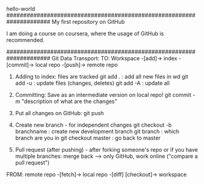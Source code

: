 hello-world
#####################################################################
My first repository on GitHub

I am doing a course on coursera, 
where the usage of GitHub is recommended.

#####################################################################
Git Data Transport:
TO:
Workspace -[add]-> index -[commit]-> local repo -[push]-> remote repo

1) Adding to index: files are tracked
git add . : add all new files in wd
git add -u : update files (changes, deletes)
git add -A : update all

2) Committing: Save as an intermediate version on local repo!
git commit -m "description of what are the changes"

3) Put all changes on GitHub:
git push

4) Create new branch - for independent changes
git checkout -b branchname : create new development branch
git branch : which branch are you in
git checkout master : go back to master

5) Pull request (after pushing) - after forking someone's repo or if you have multiple branches: merge back
--> only GitHub, work online ("compare a pull request")

FROM:
remote repo -[fetch]-> local repo -[diff] [checkout]-> workspace
